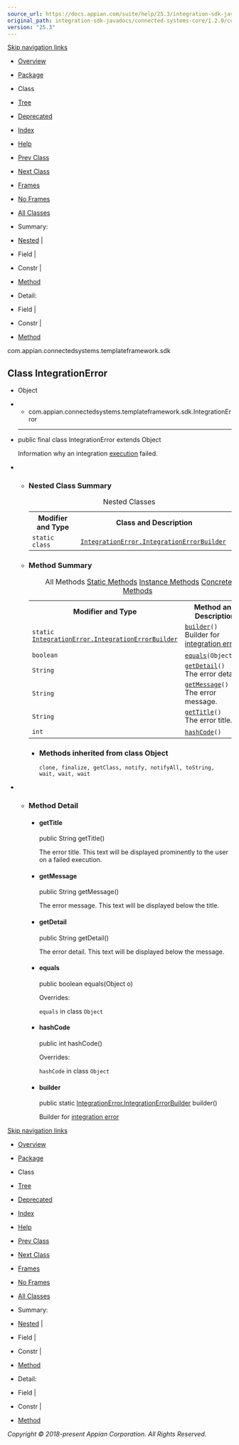 ```yaml
---
source_url: https://docs.appian.com/suite/help/25.3/integration-sdk-javadocs/connected-systems-core/1.2.0/com/appian/connectedsystems/templateframework/sdk/IntegrationError.html
original_path: integration-sdk-javadocs/connected-systems-core/1.2.0/com/appian/connectedsystems/templateframework/sdk/IntegrationError.html
version: "25.3"
---
```


[Skip navigation links](#skip.navbar.top "Skip navigation links")

-   [Overview](../../../../../overview-summary.html)
-   [Package](package-summary.html)
-   Class
-   [Tree](package-tree.html)
-   [Deprecated](../../../../../deprecated-list.html)
-   [Index](../../../../../index-all.html)
-   [Help](../../../../../help-doc.html)

-   [Prev Class](../../../../../com/appian/connectedsystems/templateframework/sdk/ExecutionContext.html "interface in com.appian.connectedsystems.templateframework.sdk")
-   [Next Class](../../../../../com/appian/connectedsystems/templateframework/sdk/IntegrationError.IntegrationErrorBuilder.html "class in com.appian.connectedsystems.templateframework.sdk")

-   [Frames](../../../../../index.html?com/appian/connectedsystems/templateframework/sdk/IntegrationError.html)
-   [No Frames](IntegrationError.html)

-   [All Classes](../../../../../allclasses-noframe.html)

-   Summary: 
-   [Nested](#nested.class.summary) | 
-   Field | 
-   Constr | 
-   [Method](#method.summary)

-   Detail: 
-   Field | 
-   Constr | 
-   [Method](#method.detail)

com.appian.connectedsystems.templateframework.sdk

## Class IntegrationError

-   Object
-   -   com.appian.connectedsystems.templateframework.sdk.IntegrationError

-   * * *

    public final class IntegrationError
    extends Object

    Information why an integration [execution](../../../../../com/appian/connectedsystems/templateframework/sdk/IntegrationTemplate.html#execute-com.appian.connectedsystems.templateframework.sdk.configuration.ConfigurationDescriptor-com.appian.connectedsystems.templateframework.sdk.configuration.ConfigurationDescriptor-com.appian.connectedsystems.templateframework.sdk.ExecutionContext-) failed.

-   -   ### Nested Class Summary

        <table class="memberSummary" border="0" cellpadding="3" cellspacing="0" summary="Nested Class Summary table, listing nested classes, and an explanation"><caption><span>Nested Classes</span><span class="tabEnd">&nbsp;</span></caption><tbody><tr><th class="colFirst" scope="col">Modifier and Type</th><th class="colLast" scope="col">Class and Description</th></tr><tr class="altColor"><td class="colFirst"><code>static class&nbsp;</code></td><td class="colLast"><code><span class="memberNameLink"><a href="../../../../../com/appian/connectedsystems/templateframework/sdk/IntegrationError.IntegrationErrorBuilder.html" title="class in com.appian.connectedsystems.templateframework.sdk">IntegrationError.IntegrationErrorBuilder</a></span></code>&nbsp;</td></tr></tbody></table>

    -   ### Method Summary

        <table class="memberSummary" border="0" cellpadding="3" cellspacing="0" summary="Method Summary table, listing methods, and an explanation"><caption><span id="t0" class="activeTableTab"><span>All Methods</span><span class="tabEnd">&nbsp;</span></span><span id="t1" class="tableTab"><span><a href="javascript:show(1);">Static Methods</a></span><span class="tabEnd">&nbsp;</span></span><span id="t2" class="tableTab"><span><a href="javascript:show(2);">Instance Methods</a></span><span class="tabEnd">&nbsp;</span></span><span id="t4" class="tableTab"><span><a href="javascript:show(8);">Concrete Methods</a></span><span class="tabEnd">&nbsp;</span></span></caption><tbody><tr><th class="colFirst" scope="col">Modifier and Type</th><th class="colLast" scope="col">Method and Description</th></tr><tr id="i0" class="altColor"><td class="colFirst"><code>static <a href="../../../../../com/appian/connectedsystems/templateframework/sdk/IntegrationError.IntegrationErrorBuilder.html" title="class in com.appian.connectedsystems.templateframework.sdk">IntegrationError.IntegrationErrorBuilder</a></code></td><td class="colLast"><code><span class="memberNameLink"><a href="../../../../../com/appian/connectedsystems/templateframework/sdk/IntegrationError.html#builder--">builder</a></span>()</code><div class="block">Builder for <a href="../../../../../com/appian/connectedsystems/templateframework/sdk/IntegrationError.html" title="class in com.appian.connectedsystems.templateframework.sdk">integration error</a></div></td></tr><tr id="i1" class="rowColor"><td class="colFirst"><code>boolean</code></td><td class="colLast"><code><span class="memberNameLink"><a href="../../../../../com/appian/connectedsystems/templateframework/sdk/IntegrationError.html#equals-java.lang.Object-">equals</a></span>(Object&nbsp;o)</code>&nbsp;</td></tr><tr id="i2" class="altColor"><td class="colFirst"><code>String</code></td><td class="colLast"><code><span class="memberNameLink"><a href="../../../../../com/appian/connectedsystems/templateframework/sdk/IntegrationError.html#getDetail--">getDetail</a></span>()</code><div class="block">The error detail.</div></td></tr><tr id="i3" class="rowColor"><td class="colFirst"><code>String</code></td><td class="colLast"><code><span class="memberNameLink"><a href="../../../../../com/appian/connectedsystems/templateframework/sdk/IntegrationError.html#getMessage--">getMessage</a></span>()</code><div class="block">The error message.</div></td></tr><tr id="i4" class="altColor"><td class="colFirst"><code>String</code></td><td class="colLast"><code><span class="memberNameLink"><a href="../../../../../com/appian/connectedsystems/templateframework/sdk/IntegrationError.html#getTitle--">getTitle</a></span>()</code><div class="block">The error title.</div></td></tr><tr id="i5" class="rowColor"><td class="colFirst"><code>int</code></td><td class="colLast"><code><span class="memberNameLink"><a href="../../../../../com/appian/connectedsystems/templateframework/sdk/IntegrationError.html#hashCode--">hashCode</a></span>()</code>&nbsp;</td></tr></tbody></table>

        -   ### Methods inherited from class Object

            `clone, finalize, getClass, notify, notifyAll, toString, wait, wait, wait`

-   -   ### Method Detail

        -   #### getTitle

            public String getTitle()

            The error title. This text will be displayed prominently to the user on a failed execution.

        -   #### getMessage

            public String getMessage()

            The error message. This text will be displayed below the title.

        -   #### getDetail

            public String getDetail()

            The error detail. This text will be displayed below the message.

        -   #### equals

            public boolean equals(Object o)

            Overrides:

            `equals` in class `Object`

        -   #### hashCode

            public int hashCode()

            Overrides:

            `hashCode` in class `Object`

        -   #### builder

            public static [IntegrationError.IntegrationErrorBuilder](../../../../../com/appian/connectedsystems/templateframework/sdk/IntegrationError.IntegrationErrorBuilder.html "class in com.appian.connectedsystems.templateframework.sdk") builder()

            Builder for [integration error](../../../../../com/appian/connectedsystems/templateframework/sdk/IntegrationError.html "class in com.appian.connectedsystems.templateframework.sdk")

[Skip navigation links](#skip.navbar.bottom "Skip navigation links")

-   [Overview](../../../../../overview-summary.html)
-   [Package](package-summary.html)
-   Class
-   [Tree](package-tree.html)
-   [Deprecated](../../../../../deprecated-list.html)
-   [Index](../../../../../index-all.html)
-   [Help](../../../../../help-doc.html)

-   [Prev Class](../../../../../com/appian/connectedsystems/templateframework/sdk/ExecutionContext.html "interface in com.appian.connectedsystems.templateframework.sdk")
-   [Next Class](../../../../../com/appian/connectedsystems/templateframework/sdk/IntegrationError.IntegrationErrorBuilder.html "class in com.appian.connectedsystems.templateframework.sdk")

-   [Frames](../../../../../index.html?com/appian/connectedsystems/templateframework/sdk/IntegrationError.html)
-   [No Frames](IntegrationError.html)

-   [All Classes](../../../../../allclasses-noframe.html)

-   Summary: 
-   [Nested](#nested.class.summary) | 
-   Field | 
-   Constr | 
-   [Method](#method.summary)

-   Detail: 
-   Field | 
-   Constr | 
-   [Method](#method.detail)

_Copyright © 2018-present Appian Corporation. All Rights Reserved._